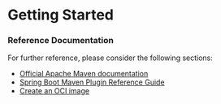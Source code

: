 # Getting Started

### Reference Documentation
For further reference, please consider the following sections:

* [Official Apache Maven documentation](https://maven.apache.org/guides/index.html)
* [Spring Boot Maven Plugin Reference Guide](https://docs.spring.io/spring-boot/docs/2.4.0-M2/maven-plugin/reference/html/)
* [Create an OCI image](https://docs.spring.io/spring-boot/docs/2.4.0-M2/maven-plugin/reference/html/#build-image)

